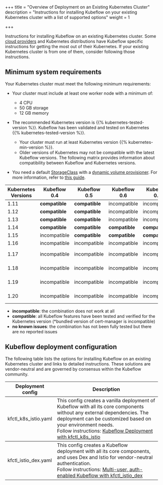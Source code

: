 +++
title = "Overview of Deployment on an Existing Kubernetes Cluster"
description = "Instructions for installing Kubeflow on your existing Kubernetes cluster with a list of supported options"
weight = 1
                    
+++

Instructions for installing Kubeflow on an existing Kubernetes cluster.
Some [cloud providers](/docs/started/cloud) and Kubernetes distributions have
Kubeflow specific instructions for getting the most out of their Kubernetes. If your
existing Kubernetes cluster is from one of them, consider following those instructions.

## Minimum system requirements

Your Kubernetes cluster must meet the following minimum requirements:

- Your cluster must include at least one worker node with a minimum of:
  - 4 CPU
  - 50 GB storage
  - 12 GB memory

- The recommended Kubernetes version is {{% kubernetes-tested-version %}}.
  Kubeflow has been validated and tested on Kubernetes
  {{% kubernetes-tested-version %}}.
  - Your cluster must run at least Kubernetes version
    {{% kubernetes-min-version %}}.
  - Older versions of Kubernetes may not be compatible with the latest Kubeflow versions. The following matrix
    provides information about compatibility between Kubeflow and Kubernetes versions.

- You need a default
  [StorageClass](https://kubernetes.io/docs/concepts/storage/storage-classes/)
  with a [dynamic volume
  provisioner](https://kubernetes.io/docs/concepts/storage/dynamic-provisioning/).
  For more information, refer to [this
  guide](https://www.kubeflow.org/docs/started/k8s/kfctl-k8s-istio/#before-you-start).

<div class="table-responsive">
  <table class="table table-bordered">
    <thead class="thead-light">
      <tr>
        <th>Kubernetes Versions</th>
        <th>Kubeflow 0.4</th>
        <th>Kubeflow 0.5</th>
        <th>Kubeflow 0.6</th>
        <th>Kubeflow 0.7</th>
        <th>Kubeflow 1.0</th>
        <th>Kubeflow 1.1</th>
        <th>Kubeflow 1.2</th>         
      </tr>
    </thead>
    <tbody>
      <tr>
        <td>1.11</td>
        <td><b>compatible</b></td>
        <td><b>compatible</b></td>
        <td>incompatible</td>
        <td>incompatible</td>
        <td>incompatible</td>
        <td>incompatible</td>
        <td>incompatible</td>
      </tr>
      <tr>
        <td>1.12</td>
        <td><b>compatible</b></td>
        <td><b>compatible</b></td>
        <td>incompatible</td>
        <td>incompatible</td>
        <td>incompatible</td>
        <td>incompatible</td>
        <td>incompatible</td>
      </tr>
      <tr>
        <td>1.13</td>
        <td><b>compatible</b></td>
        <td><b>compatible</b></td>
        <td>incompatible</td>
        <td>incompatible</td>
        <td>incompatible</td>
        <td>incompatible</td>
        <td>incompatible</td>
      </tr>
      <tr>
        <td>1.14</td>
        <td><b>compatible</b></td>
        <td><b>compatible</b></td>
        <td><b>compatible</b></td>
        <td><b>compatible</b></td>
        <td><b>compatible</b></td>
        <td><b>compatible</b></td>
        <td><b>compatible*</b></td>
      </tr>
      <tr>
        <td>1.15</td>
        <td>incompatible</td>
        <td><b>compatible</b></td>
        <td><b>compatible</b></td>
        <td><b>compatible</b></td>
        <td><b>compatible</b></td>
        <td><b>compatible</b></td>
        <td><b>compatible*</b></td>
      </tr>
      <tr>
        <td>1.16</td>
        <td>incompatible</td>
        <td>incompatible</td>
        <td>incompatible</td>
        <td>incompatible</td>
        <td><b>compatible</b></td>
        <td><b>compatible</b></td>
        <td><b>compatible</b></td>
      </tr>
      <tr>
        <td>1.17</td>
        <td>incompatible</td>
        <td>incompatible</td>
        <td>incompatible</td>
        <td>incompatible</td>
        <td><b>no known issues</b></td>
        <td><b>no known issues</b></td>
        <td><b>no known issues</b></td>
      </tr>
      <tr>
        <td>1.18</td>
        <td>incompatible</td>
        <td>incompatible</td>
        <td>incompatible</td>
        <td>incompatible</td>
        <td><b>no known issues</b></td>
        <td><b>no known issues</b></td>
        <td><b>no known issues</b></td>
      </tr>
      <tr>
        <td>1.19</td>
        <td>incompatible</td>
        <td>incompatible</td>
        <td>incompatible</td>
        <td>incompatible</td>
        <td><b>no known issues</b></td>
        <td><b>no known issues</b></td>
        <td><b>no known issues</b></td>
      </tr>
      <tr>
        <td>1.20</td>
        <td>incompatible</td>
        <td>incompatible</td>
        <td>incompatible</td>
        <td>incompatible</td>
        <td><b>no known issues</b></td>
        <td><b>no known issues</b></td>
        <td><b>no known issues</b></td>
      </tr>
    </tbody>
  </table>
</div>

- **incompatible**: the combination does not work at all
- **compatible**: all Kubeflow features have been tested and verified for the
  Kubernetes version (*bundled version of cert-manager is incompatible)
- **no known issues**: the combination has not been fully tested but there are
  no reported issues

## Kubeflow deployment configuration

The following table lists the options for installing Kubeflow on an existing Kubernetes
cluster and links to detailed instructions. These solutions are vendor-neutral and are
governed by consensus within the Kubeflow community.

<div class="table-responsive">
  <table class="table table-bordered">
    <thead class="thead-light">
      <tr>
        <th>Deployment config</th>
        <th>Description</th>
      </tr>
    </thead>
    <tbody>
      <tr>
        <td>kfctl_k8s_istio.yaml</td>
        <td> This config creates a vanilla deployment of Kubeflow with all its core components without any external dependencies. The deployment can be customized based on your environment needs. <br />Follow instructions: <a href="/docs/started/k8s/kfctl-k8s-istio/">Kubeflow Deployment with kfctl_k8s_istio</a></td>
      </tr>
    </tbody>
    <tbody>
      <tr>
        <td>kfctl_istio_dex.yaml</td>
        <td> This config creates a Kubeflow deployment with all its core components, and uses Dex and Istio for vendor-neutral authentication. <br />Follow instructions: <a href="/docs/started/k8s/kfctl-istio-dex/">Multi-user, auth-enabled Kubeflow with kfctl_istio_dex</a></td>
      </tr>
    </tbody>
  </table>
</div>

